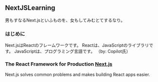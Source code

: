## NextJSLearning

男もすなるNext.jsといふものを、女もしてみむとてするなり。

### はじめに

Next.jsはReactのフレームワークです。
Reactは、JavaScriptのライブラリです。
JavaScriptは、プログラミング言語です。
（by: Copilot氏）

### The React Framework for Production [Next.js](https://nextjs.org/)

Next.js solves common problems and makes building React apps easier.

